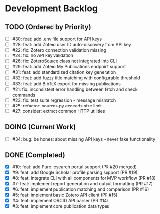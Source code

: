 # Development Backlog

## TODO (Ordered by Priority)
- [ ] #30: feat: add .env file support for API keys
- [ ] #28: feat: add Zotero user ID auto-discovery from API key
- [ ] #22: fix: Zotero connection validation missing
- [ ] #24: fix: no API key validation
- [ ] #26: fix: ZoteroSource class not integrated into CLI
- [ ] #29: feat: add Zotero My Publications endpoint support
- [ ] #31: feat: add standardized citation key generation
- [ ] #32: feat: add fuzzy title matching with configurable threshold
- [ ] #33: feat: add BibTeX export for missing publications
- [ ] #21: fix: inconsistent error handling between fetch and check commands
- [ ] #23: fix: test suite regression - message mismatch
- [ ] #25: refactor: sources.py exceeds size limit
- [ ] #27: consider: extract common HTTP utilities

## DOING (Current Work)
- [ ] #34: bug: be honest about missing API keys - never fake functionality

## DONE (Completed)
- [x] #10: feat: add Pure research portal support (PR #20 merged)
- [x] #9: feat: add Google Scholar profile parsing support (PR #19)
- [x] #8: feat: integrate CLI with all components for MVP workflow (PR #18)
- [x] #7: feat: implement report generation and output formatting (PR #17)
- [x] #6: feat: implement publication matching and comparison (PR #16)
- [x] #5: feat: implement basic Zotero API client (PR #15)
- [x] #4: feat: implement ORCID API parser (PR #14)
- [x] #3: feat: implement core publication data types